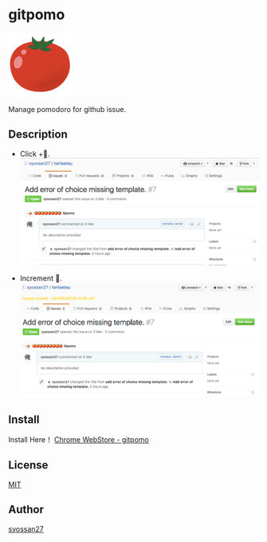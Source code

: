 # gitpomo

![instruction](icon128.png)

Manage pomodoro for github issue.

## Description

- Click +🍅.
![instruction](screenshot1.png)

- Increment 🍅.
![instruction](screenshot2.png)

## Install

Install Here！
[Chrome WebStore - gitpomo]()

## License

[MIT](http://opensource.org/licenses/mit-license.php)

## Author

[syossan27](https://github.com/syossan27)
